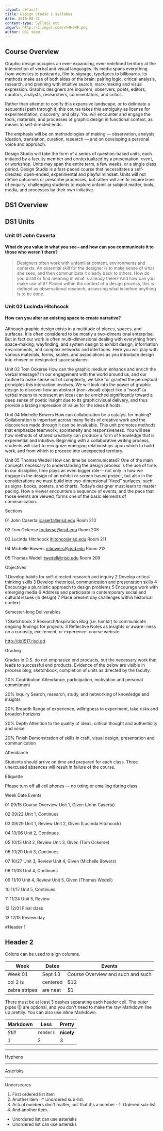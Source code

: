 ```yaml
---
layout: default
title: Design Studio 1 syllabus
date: 2016-08-31
content-type: Syllabi etc
imgurl: http://i.imgur.com/vh4HeNP.png
author: DS1 team
---
```


## Course Overview
Graphic design occupies an ever-expanding, ever-redefined territory at the intersection of verbal and visual languages. Its media spans everything from websites to postcards, film to signage, typefaces to billboards. Its methods make use of both sides of the brain: pairing  logic, critical analysis, research, and planning with intuitive search, mark-making and visual expression. Graphic designers are inquirers, observers, poets, editors, curators, analysts, researchers, commentators, and critics.

Rather than attempt to codify this expansive landscape, or to delineate a sequential path through it, this course takes this ambiguity as license for experimentation, discovery, and play. You will encounter and engage the tools, materials, and processes of graphic design in functional context,
as means to self-directed ends.

The emphasis will be on methodologies of making — observation, analysis, ideation, translation, curation, research — and on developing a personal voice and approach.

Design Studio will take the form of a series of question-based units, each initiated by a faculty member and contextualized by a presentation, event, or workshop. Units may span the entire term, a few weeks, or a single class period. Design Studio is a fast-paced course that necessitates a self-directed, open-ended, experimental and playful mindset. Units will not define outcomes or prescribe processes, but rather will aim to inspire lines of enquiry, challenging students to explore unfamiliar subject matter, tools, media, and processes by their own initiative.

## DS1 Overview


## DS1 Units

### Unit 01	John Caserta
#### What do you value in what you see – and how can you communicate it to those who weren’t there?
> Designers often work with unfamiliar content, environments and contexts. An essential skill for the designer is to make sense of what she sees, and then communicate it clearly back to others. How do you distill or find meaning in what is already there? And how can you make use of it? Placed within the context of a design process, this is defined as observational research, assessing what is before anything is to be done.

### Unit 02	Lucinda Hitchcock
#### How can you alter an existing space to create narrative?
Although graphic design exists in a multitude of places, spaces, and surfaces, it is often considered to be mostly a two-dimensional enterprise. But in fact our work is often multi-dimensional dealing with everything from space-making, wayfinding, and system design to exhibit design, information environments, and complex networks and interfaces. Here you will play with various materials, forms, scales, and associations as you introduce design into chosen or designated spaces/places.

Unit 03	Tom Ockerse
	How can the graphic medium
	enhance and enrich the
	verbal message?
In our engagement with the world around us, and our routine to make sense out of complexity, we take for granted the perceptual principles this interaction involves. We will look into the power of graphic design to discover how an abstract (non-visual) object like a “word” (a verbal means to represent an idea) can be enriched significantly toward a deep sense of poetic insight due to its graphic/visual delivery, and thus provide a lasting impression of value for the ideas it holds.

Unit 04	Michelle Bowers
	How can collaboration be a catalyst
	for making?
Collaboration is important across many fields of creative work and the discoveries made through it can be invaluable. This unit promotes methods that emphasize teamwork, spontaneity and responsiveness. You will see how methods of shared creativity can produce a form of knowledge that is experiential and intuitive. Beginning with a collaborative writing process, students will start to recognize emerging relationships upon which to build work, and from which to proceed into unexpected territory.

Unit 05	Thomas Wedell
	How can time be communicated?
One of the main concepts necessary to understanding the design process is the use of time. In our discipline, time plays an even bigger role — not only in how we engage in the design of an exhibit or screen based project, but also in the considerations we must build into two-dimensional “fixed” surfaces, such as signs, books, posters, and charts. Today’s designer must learn to master pacing. How a viewer encounters a sequence of events, and the pace that those events are viewed, forms one of the basic elements of communication.


Sections

01	John Caserta
	jcaserta@risd.edu
Room 210

02	Tom Ockerse
	tockerse@risd.edu
Room 208

03	Lucinda Hitchcock
	lhitchco@risd.edu
Room 211

04	Michelle Bowers
	mbowers@risd.edu
	Room 212

05	Thomas Wedell
	twedell@risd.edu
Room 209

Objectives

1	Develop habits for self-directed research and inquiry
2	Develop critical thinking skills
3	Develop rhetorical, communication and presentation skills
4	Encourage a pluralistic approach to design problems
5	Encourage work with emerging media
6	Address and participate in contemporary social and cultural issues (in design)
7	Place present day challenges within historical context

Semester-long
Deliverables

1	Sketchbook
2	Research/Inspiration Blog (i.e. tumblr)
to communicate ongoing findings
for projects.
3	Reflective Notes as insights or aware-
ness on a curiosity, excitement,
or experience.
course website

http://ds1517.risd.gd

Grading

Grades in D.S. do not emphasize end products, but the necessary work that leads to successful end products. Evidence of the below are visible in process blog, sketchbook, completion of units as directed by the faculty:

20% 	Contribution
	Attendance,
participation, motivation and personal commitment

20% 	Inquiry
	Search, research, study, and networking of knowledge and insights

20% 	Breadth
	Range of experience, willingness to experiment, take risks and broaden horizons

20%	Depth
	Attention to the quality of ideas, critical thought and authenticity and voice

20% 	Finish
	Demonstration of skills in craft, visual design, presentation and communication

Attendance

Students should arrive on time and prepared for
each class. Three unexcused absences will result
in failure of the course.

Etiquette

Please turn off all
cell phones — no txting or emailing during class.




Week	Date	Events

01	09/15	Course Overview
		Unit 1, Given (John Caserta)

02	09/22	Unit 1, Continues

03	09/29	Unit 1, Review
		Unit 2, Given
		(Lucinda Hitchcock)

04	10/06	Unit 2, Continues

05	10/13	Unit 2, Review
		Unit 3, Given (Tom Ockerse)

06	10/20	Unit 3, Continues

07	10/27	Unit 3, Review
		Unit 4, Given (Michelle Bowers)

08	11/03	Unit 4, Continues

09	11/10	Unit 4, Review
		Unit 5, Given (Thomas Wedell)

10	11/17	Unit 5, Continues

11	11/24	Unit 5, Review

12	12/01	Final class

13	12/15	Review day



#Header 1

## Header 2

Colons can be used to align columns.

| Week        | Dates           | Events  |
| ------------- |-------------| -----|
| Week 01      	| Sept 13 			| Course Overview and such and such |
| col 2 is      | centered      |   $12 |
| zebra stripes | are neat      |    $1 |

There must be at least 3 dashes separating each header cell.
The outer pipes (|) are optional, and you don't need to make the
raw Markdown line up prettily. You can also use inline Markdown.

Markdown | Less | Pretty
--- | --- | ---
*Still* | `renders` | **nicely**
1 | 2 | 3


---

Hyphens

***

Asterisks

___

Underscores


1. First ordered list item
2. Another item
⋅⋅* Unordered sub-list.
1. Actual numbers don't matter, just that it's a number
⋅⋅1. Ordered sub-list
4. And another item.


* Unordered list can use asterisks
* Unordered list can use asterisks
